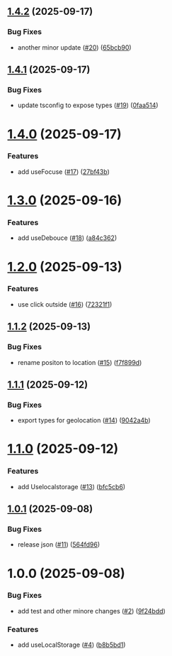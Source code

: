 ## [1.4.2](https://github.com/bymeisam/use/compare/v1.4.1...v1.4.2) (2025-09-17)


### Bug Fixes

* another minor update ([#20](https://github.com/bymeisam/use/issues/20)) ([65bcb90](https://github.com/bymeisam/use/commit/65bcb90f1c2bde0b11fef510fe9155244a855f6a))

## [1.4.1](https://github.com/bymeisam/use/compare/v1.4.0...v1.4.1) (2025-09-17)


### Bug Fixes

* update tsconfig to expose types ([#19](https://github.com/bymeisam/use/issues/19)) ([0faa514](https://github.com/bymeisam/use/commit/0faa5143fd96308f77fa6726e1e2818cd6f54f2d))

# [1.4.0](https://github.com/bymeisam/use/compare/v1.3.0...v1.4.0) (2025-09-17)


### Features

* add useFocuse ([#17](https://github.com/bymeisam/use/issues/17)) ([27bf43b](https://github.com/bymeisam/use/commit/27bf43b4542baa19c4b747d3e6c2f761d2464bf3))

# [1.3.0](https://github.com/bymeisam/use/compare/v1.2.0...v1.3.0) (2025-09-16)


### Features

* add useDebouce ([#18](https://github.com/bymeisam/use/issues/18)) ([a84c362](https://github.com/bymeisam/use/commit/a84c362a0abf0310b3ee5ec2fd86563f0811f15a))

# [1.2.0](https://github.com/bymeisam/use/compare/v1.1.2...v1.2.0) (2025-09-13)


### Features

* use click outside ([#16](https://github.com/bymeisam/use/issues/16)) ([72321f1](https://github.com/bymeisam/use/commit/72321f181e21becc38c35b8c9a7cf631e1d35942))

## [1.1.2](https://github.com/bymeisam/use/compare/v1.1.1...v1.1.2) (2025-09-13)


### Bug Fixes

* rename positon to location ([#15](https://github.com/bymeisam/use/issues/15)) ([f7f899d](https://github.com/bymeisam/use/commit/f7f899d07e8eec2ce78ffa8c9c491f35fe5165e6))

## [1.1.1](https://github.com/bymeisam/use/compare/v1.1.0...v1.1.1) (2025-09-12)


### Bug Fixes

* export types for geolocation ([#14](https://github.com/bymeisam/use/issues/14)) ([9042a4b](https://github.com/bymeisam/use/commit/9042a4b90f271b74eb98a49575fbb0a5a9d8672a))

# [1.1.0](https://github.com/bymeisam/use/compare/v1.0.1...v1.1.0) (2025-09-12)


### Features

* add Uselocalstorage ([#13](https://github.com/bymeisam/use/issues/13)) ([bfc5cb6](https://github.com/bymeisam/use/commit/bfc5cb66e5adacb1b2a9bc22b0cba517d30e1b04))

## [1.0.1](https://github.com/bymeisam/use/compare/v1.0.0...v1.0.1) (2025-09-08)


### Bug Fixes

* release json ([#11](https://github.com/bymeisam/use/issues/11)) ([564fd96](https://github.com/bymeisam/use/commit/564fd9675bb8c14658a4ac9d3f82f0b7667d85c8))

# 1.0.0 (2025-09-08)


### Bug Fixes

* add test and other minore changes ([#2](https://github.com/bymeisam/use/issues/2)) ([9f24bdd](https://github.com/bymeisam/use/commit/9f24bdd0be623d24be6017ed1b6c6394a21ad4e5))


### Features

* add useLocalStorage ([#4](https://github.com/bymeisam/use/issues/4)) ([b8b5bd1](https://github.com/bymeisam/use/commit/b8b5bd1e69dfbc6cfa4475ca4b04088800c2db59))
